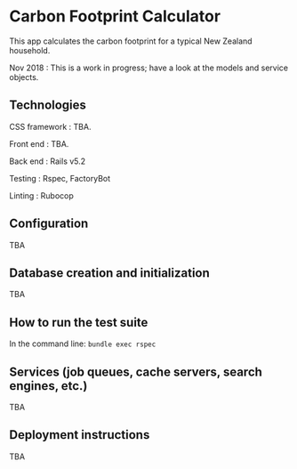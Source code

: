 # Carbon Footprint Calculator 
This app calculates the carbon footprint for a typical New Zealand household.

Nov 2018 : This is a work in progress; have a look at the models and service objects. 

## Technologies
CSS framework : TBA.

Front end : TBA.

Back end : Rails v5.2

Testing : Rspec, FactoryBot

Linting : Rubocop

## Configuration

TBA

## Database creation and initialization

TBA

## How to run the test suite

In the command line: `bundle exec rspec`

## Services (job queues, cache servers, search engines, etc.)

TBA

## Deployment instructions

TBA
